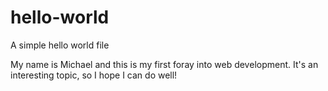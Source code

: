 # hello-world
A simple hello world file

My name is Michael and this is my first foray into web development.  It's an interesting topic, so I hope I can do well!
